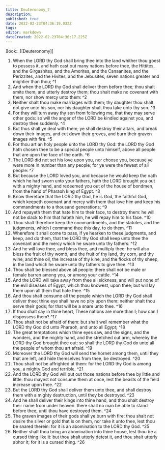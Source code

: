 ```yaml
---
title: Deuteronomy_7
description: 
published: true
date: 2022-02-23T04:36:19.032Z
tags: 
editor: markdown
dateCreated: 2022-02-23T04:36:17.225Z
---
```


 Book:: [[Deuteronomy]]
 1. When the LORD thy God shall bring thee into the land whither thou goest to possess it, and hath cast out many nations before thee, the Hittites, and the Girgashites, and the Amorites, and the Canaanites, and the Perizzites, and the Hivites, and the Jebusites, seven nations greater and mightier than thou; ^1
 2. And when the LORD thy God shall deliver them before thee; thou shalt smite them, and utterly destroy them; thou shalt make no covenant with them, nor show mercy unto them: ^2
 3. Neither shalt thou make marriages with them; thy daughter thou shalt not give unto his son, nor his daughter shalt thou take unto thy son. ^3
 4. For they will turn away thy son from following me, that they may serve other gods: so will the anger of the LORD be kindled against you, and destroy thee suddenly. ^4
 5. But thus shall ye deal with them; ye shall destroy their altars, and break down their images, and cut down their groves, and burn their graven images with fire. ^5
 6. For thou art an holy people unto the LORD thy God: the LORD thy God hath chosen thee to be a special people unto himself, above all people that are upon the face of the earth. ^6
 7. The LORD did not set his love upon you, nor choose you, because ye were more in number than any people; for ye were the fewest of all people: ^7
 8. But because the LORD loved you, and because he would keep the oath which he had sworn unto your fathers, hath the LORD brought you out with a mighty hand, and redeemed you out of the house of bondmen, from the hand of Pharaoh king of Egypt. ^8
 9. Know therefore that the LORD thy God, he is God, the faithful God, which keepeth covenant and mercy with them that love him and keep his commandments to a thousand generations; ^9
 10. And repayeth them that hate him to their face, to destroy them: he will not be slack to him that hateth him, he will repay him to his face. ^10
 11. Thou shalt therefore keep the commandments, and the statutes, and the judgments, which I command thee this day, to do them. ^11
 12. Wherefore it shall come to pass, if ye hearken to these judgments, and keep, and do them, that the LORD thy God shall keep unto thee the covenant and the mercy which he sware unto thy fathers: ^12
 13. And he will love thee, and bless thee, and multiply thee: he will also bless the fruit of thy womb, and the fruit of thy land, thy corn, and thy wine, and thine oil, the increase of thy kine, and the flocks of thy sheep, in the land which he sware unto thy fathers to give thee. ^13
 14. Thou shalt be blessed above all people: there shall not be male or female barren among you, or among your cattle. ^14
 15. And the LORD will take away from thee all sickness, and will put none of the evil diseases of Egypt, which thou knowest, upon thee; but will lay them upon all them that hate thee. ^15
 16. And thou shalt consume all the people which the LORD thy God shall deliver thee; thine eye shall have no pity upon them: neither shalt thou serve their gods; for that will be a snare unto thee. ^16
 17. If thou shalt say in thine heart, These nations are more than I; how can I dispossess them? ^17
 18. Thou shalt not be afraid of them: but shalt well remember what the LORD thy God did unto Pharaoh, and unto all Egypt; ^18
 19. The great temptations which thine eyes saw, and the signs, and the wonders, and the mighty hand, and the stretched out arm, whereby the LORD thy God brought thee out: so shall the LORD thy God do unto all the people of whom thou art afraid. ^19
 20. Moreover the LORD thy God will send the hornet among them, until they that are left, and hide themselves from thee, be destroyed. ^20
 21. Thou shalt not be affrighted at them: for the LORD thy God is among you, a mighty God and terrible. ^21
 22. And the LORD thy God will put out those nations before thee by little and little: thou mayest not consume them at once, lest the beasts of the field increase upon thee. ^22
 23. But the LORD thy God shall deliver them unto thee, and shall destroy them with a mighty destruction, until they be destroyed. ^23
 24. And he shall deliver their kings into thine hand, and thou shalt destroy their name from under heaven: there shall no man be able to stand before thee, until thou have destroyed them. ^24
 25. The graven images of their gods shall ye burn with fire: thou shalt not desire the silver or gold that is on them, nor take it unto thee, lest thou be snared therein: for it is an abomination to the LORD thy God. ^25
 26. Neither shalt thou bring an abomination into thine house, lest thou be a cursed thing like it: but thou shalt utterly detest it, and thou shalt utterly abhor it; for it is a cursed thing. ^26
